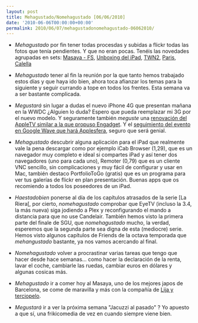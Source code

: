 ```yaml
---
layout: post
title: Mehagustado/Nomehagustado [06/06/2010]
date: '2010-06-06T00:00:00+00:00'
permalink: 2010/06/07/mehagustadonomehagustado-06062010/
---
```

- *Mehagustado* por fin tener todas procesdas y subidas a flickr todas las fotos que tenía pendientes. Y que no eran pocas. Tenéis las novedades agrupadas en sets: [Masaya - FS](http://www.flickr.com/photos/savior1980/sets/72157623832895282/), [Unboxing del iPad](http://www.flickr.com/photos/savior1980/sets/72157624215921482/), [TWN2](http://www.flickr.com/photos/savior1980/sets/72157624209669670/), [Paris](http://www.flickr.com/photos/savior1980/sets/72157624113168438/), [Calella](http://www.flickr.com/photos/savior1980/sets/72157624082781890/)

- *Mehagustado* tener al fin la reunión por la que tanto hemos trabajado estos días y que haya ido bien, ahora toca afianzar los temas para la siguiente y seguir currando a tope en todos los frentes. Esta semana va a ser bastante complicada.

- *Megustará* sin lugar a dudas el nuevo iPhone 4G que presentan mañana en la WWDC ¿Alguien lo duda? Espero que pueda reemplazar mi 3G por el nuevo modelo. Y seguramente también *meguste* una [renovación del AppleTV similar a la que propuso Engadget](http://es.engadget.com/2010/05/28/detalles-de-la-proxima-apple-tv-revelados-almacenamiento-en-la/). Y el [seguimiento del evento en Google Wave que hará Applesfera](http://www.applesfera.com/apple/vive-la-keynote-de-la-wwdc10-el-proximo-lunes-7-en-applesfera-con-seguimiento-mediante-google-wave), seguro que será genial.

- *Mehagustado* descubrir alguna aplicación para el iPad que realmente vale la pena descargar como por ejemplo iCab Browser (1,29), que es un navegador muy completo e ideal si compartes iPad y así tener dos navegadores (uno para cada uno), Remoter (0,79) que es un cliente VNC sencillo, sin complicaciones y muy fácil de configurar y usar en Mac, también destaco PortfolioToGo (gratis) que es un programa para ver tus galerías de flickr en plan presentación. Buenas apps que os recomiendo a todos los poseedores de un iPad.

- *Haestadobien* ponerse al día de los capítulos atrasados de la serie [La Riera[, por cierto, *nomehagustado* comprobar que EyeTV (incluso la 3.4, la más nueva) siga jodiendo a Plex y reconfigurando el mando a distancia para que no use Candelair. También hemos visto la primera parte del finale de SGU, que *nomehagustado* mucho, la verdad, esperemos que la segunda parte sea digna de esta (mediocre) serie. Hemos visto algunos capítulos de Friends de la octava temporada que *mehangustado* bastante, ya nos vamos acercando al final.

- *Nomehagustado* volver a procrastinar varias tareas que tengo que hacer desde hace semanas... como hacer la declaración de la renta, lavar el coche, cambiarle las ruedas, cambiar euros en dólares y algunas cosicas más.

- *Mehagustado* ir a comer hoy al Masaya, uno de los mejores japos de Barcelona, se come de maravilla y más con la compañía de [Lija y terciopelo](http://www.lijayterciopelo.net/).

- *Megustará* ir a ver la próxima semana "Jacuzzi al pasado" ? Yo apuesto a que sí, una frikicomedia de vez en cuando siempre viene bien.

